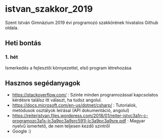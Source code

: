 # istvan_szakkor_2019
Szent István Gimnázium 2019 évi programozó szakkörének hivatalos Github oldala.

## Heti bontás
### 1. hét
Ismerkedés a fejlesztői környezettel, első program létrehozása

## Hasznos segédanyagok
- https://stackoverflow.com/ : Szinte minden programozással kapcsolatos kérdésre találsz itt választ, ha tudsz angolul.
- https://docs.microsoft.com/en-us/dotnet/csharp/ : Tutorialok, metódusok osztályok leírásai (API dokumentáció, angolul)
- https://reiteristvan.files.wordpress.com/2018/01/reiter-istvc3a1n-c-programozc3a1s-lc3a9pc3a9src591l-lc3a9pc3a9sre.pdf : Magyar nyelvű ismertető, de nem teljesen kezdő szintről
- Google :)
